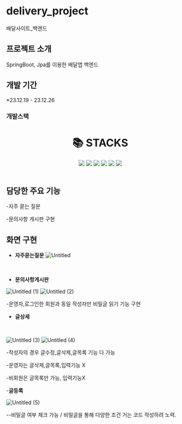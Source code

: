 # delivery_project
배달사이트_백엔드

## 프로젝트 소개
SpringBoot, Jpa를 이용한 배달앱 백엔드 
<br>
## 개발 기간
*23.12.19 - 23.12.26
<br>

### 개발스택
<div align=center><h1>📚 STACKS</h1></div>

<div align=center> 
  <img src="https://img.shields.io/badge/java-007396?style=for-the-badge&logo=java&logoColor=white">
  <img src="https://img.shields.io/badge/spring-6DB33F?style=for-the-badge&logo=spring&logoColor=white">
  <img src="https://img.shields.io/badge/springboot-#6DB33F?style=for-the-badge&logo=springboot&logoColor=white">
  <img src="https://img.shields.io/badge/mysql-4479A1?style=for-the-badge&logo=mysql&logoColor=white">   
  <img src="https://img.shields.io/badge/github-181717?style=for-the-badge&logo=github&logoColor=white">
  <img src="https://img.shields.io/badge/git-F05032?style=for-the-badge&logo=git&logoColor=white">
  
  <br>
</div>


<br>

## 담당한 주요 기능 
-자주 묻는 질문 

-문의사항 게시판 구현


## 화면 구현
- **자주묻는질문**
![Untitled](https://github.com/bbbangduk9/ItWill3rdProject/assets/142999206/3e7b8a1b-8654-498d-99de-995684ca7104)
</br>

- **문의사항게시판**

![Untitled (1)](https://github.com/bbbangduk9/ItWill3rdProject/assets/142999206/295af9b5-b922-443f-8a7a-372e0067380f)
![Untitled (2)](https://github.com/bbbangduk9/ItWill3rdProject/assets/142999206/03613f93-e432-4348-9fb9-31c52797377c)

-운영자,로그인한 회원과 동일 작성자만 비밀글 읽기 기능 구현
</br>

- **글상세**

<br>

![Untitled (3)](https://github.com/bbbangduk9/ItWill3rdProject/assets/142999206/9547344d-89de-4cb8-8c8e-4389bf86bb0c)
![Untitled (4)](https://github.com/bbbangduk9/ItWill3rdProject/assets/142999206/ec6b800a-e03e-420f-9322-ed7f98b62c82)

-작성자의 경우 글수정,글삭제,글목록 기능 다 가능

-운영자는 글삭제,글목록,입력기능 X

-비회원은 글목록만 가능, 입력기능X
</br>

-**글등록**

![Untitled (5)](https://github.com/bbbangduk9/ItWill3rdProject/assets/142999206/7ffda3b7-b4cc-47c2-ad8a-39b8a7dee333)

--비밀글 여부 체크 가능 / 비밀글을 통해 다양한 조건 거는 코드 작성하려 노력.
</br>



